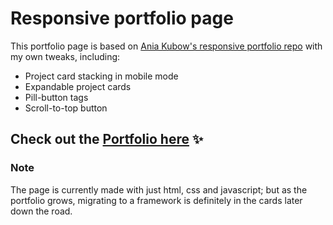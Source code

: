 # Responsive portfolio page
This portfolio page is based on [Ania Kubow's responsive portfolio repo](https://github.com/kubowania/responsive-portfolio) with my own tweaks, including:
- Project card stacking in mobile mode
- Expandable project cards
- Pill-button tags
- Scroll-to-top button

## Check out the [Portfolio here](https://inaslew.github.io/Portfolio/) ✨

### Note
The page is currently made with just html, css and javascript; but as the portfolio grows, migrating to a framework is definitely in the cards later down the road.
